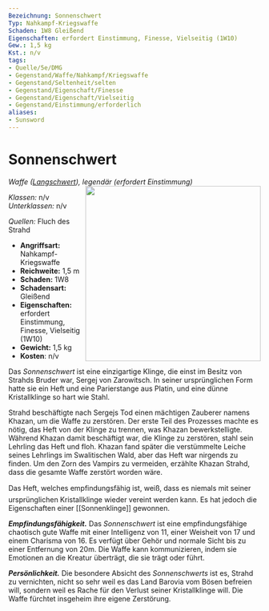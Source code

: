 ```yaml
---
Bezeichnung: Sonnenschwert
Typ: Nahkampf-Kriegswaffe
Schaden: 1W8 Gleißend
Eigenschaften: erfordert Einstimmung, Finesse, Vielseitig (1W10)
Gew.: 1,5 kg
Kst.: n/v
tags:
- Quelle/5e/DMG
- Gegenstand/Waffe/Nahkampf/Kriegswaffe
- Gegenstand/Seltenheit/selten
- Gegenstand/Eigenschaft/Finesse
- Gegenstand/Eigenschaft/Vielseitig
- Gegenstand/Einstimmung/erforderlich
aliases:
- Sunsword
---
```

# Sonnenschwert
*Waffe ([Langschwert](Langschwert.md)), legendär (erfordert Einstimmung)*
<img src="Sonnenschwert.webp" align="right" width="350">

_Klassen:_ n/v 
_Unterklassen:_  n/v

_Quellen:_ Fluch des Strahd

- **Angriffsart:** Nahkampf-Kriegswaffe
- **Reichweite:** 1,5 m
- **Schaden:** 1W8
- **Schadensart:** Gleißend
- **Eigenschaften:** erfordert Einstimmung, Finesse, Vielseitig (1W10)
- **Gewicht:** 1,5 kg
- **Kosten**: n/v

Das _Sonnenschwert_ ist eine einzigartige Klinge, die einst im Besitz von Strahds Bruder war, Sergej von Zarowitsch. In seiner ursprünglichen Form hatte sie ein Heft und eine Parierstange aus Platin, und eine dünne Kristallklinge so hart wie Stahl.

Strahd beschäftigte nach Sergejs Tod einen mächtigen Zauberer namens Khazan, um die Waffe zu zerstören. Der erste Teil des Prozesses machte es nötig, das Heft von der Klinge zu trennen, was Khazan bewerkstelligte. Während Khazan damit beschäftigt war, die Klinge zu zerstören, stahl sein Lehrling das Heft und floh. Khazan fand später die verstümmelte Leiche seines Lehrlings im Swalitischen Wald, aber das Heft war nirgends zu finden. Um den Zorn des Vampirs zu vermeiden, erzählte Khazan Strahd, dass die gesamte Waffe zerstört worden wäre.

Das Heft, welches empfindungsfähig ist, weiß, dass es niemals mit seiner ursprünglichen Kristallklinge wieder vereint werden kann. Es hat jedoch die Eigenschaften einer [[Sonnenklinge]] gewonnen.

**_Empfindungsfähigkeit._** Das _Sonnenschwert_ ist eine empfindungsfähige chaotisch gute Waffe mit einer Intelligenz von 11, einer Weisheit von 17 und einem Charisma von 16. Es verfügt über Gehör und normale Sicht bis zu einer Entfernung von 20m. Die Waffe kann kommunizieren, indem sie Emotionen an die Kreatur überträgt, die sie trägt oder führt.

**_Persönlichkeit._** Die besondere Absicht des _Sonnenschwerts_ ist es, Strahd zu vernichten, nicht so sehr weil es das Land Barovia vom Bösen befreien will, sondern weil es Rache für den Verlust seiner Kristallklinge will. Die Waffe fürchtet insgeheim ihre eigene Zerstörung.